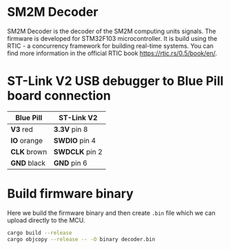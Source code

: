 # SM2M Decoder
SM2M Decoder is the decoder of the SM2M computing units signals.
The firmware is developed for STM32F103 microcontroller.
It is build using the RTIC - a concurrency framework for building real-time systems.
You can find more information in the official RTIC book https://rtic.rs/0.5/book/en/.

# ST-Link V2 USB debugger to Blue Pill board connection
| Blue Pill | ST-Link V2 |
| --- | --- |
| **V3** red | **3.3V** pin 8 |
| **IO** orange | **SWDIO** pin 4 |
| **CLK** brown | **SWDCLK** pin 2 |
| **GND** black | **GND** pin 6 |

# Build firmware binary
Here we build the firmware binary and then create `.bin` file which we can upload directly to the MCU.
```bash
cargo build --release
cargo objcopy --release -- -O binary decoder.bin
```
